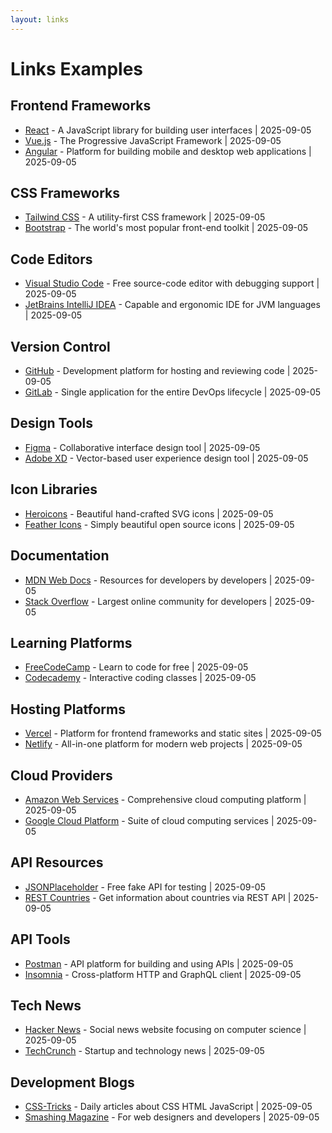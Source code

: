 ```yaml
---
layout: links
---
```


# Links Examples

## Frontend Frameworks

- [React](https://reactjs.org/) - A JavaScript library for building user interfaces | 2025-09-05
- [Vue.js](https://vuejs.org/) - The Progressive JavaScript Framework | 2025-09-05
- [Angular](https://angular.io/) - Platform for building mobile and desktop web applications | 2025-09-05

## CSS Frameworks

- [Tailwind CSS](https://tailwindcss.com/) - A utility-first CSS framework | 2025-09-05
- [Bootstrap](https://getbootstrap.com/) - The world's most popular front-end toolkit | 2025-09-05

## Code Editors

- [Visual Studio Code](https://code.visualstudio.com/) - Free source-code editor with debugging support | 2025-09-05
- [JetBrains IntelliJ IDEA](https://www.jetbrains.com/idea/) - Capable and ergonomic IDE for JVM languages | 2025-09-05

## Version Control

- [GitHub](https://github.com/) - Development platform for hosting and reviewing code | 2025-09-05
- [GitLab](https://gitlab.com/) - Single application for the entire DevOps lifecycle | 2025-09-05

## Design Tools

- [Figma](https://www.figma.com/) - Collaborative interface design tool | 2025-09-05
- [Adobe XD](https://www.adobe.com/products/xd.html) - Vector-based user experience design tool | 2025-09-05

## Icon Libraries

- [Heroicons](https://heroicons.com/) - Beautiful hand-crafted SVG icons | 2025-09-05
- [Feather Icons](https://feathericons.com/) - Simply beautiful open source icons | 2025-09-05

## Documentation

- [MDN Web Docs](https://developer.mozilla.org/) - Resources for developers by developers | 2025-09-05
- [Stack Overflow](https://stackoverflow.com/) - Largest online community for developers | 2025-09-05

## Learning Platforms

- [FreeCodeCamp](https://www.freecodecamp.org/) - Learn to code for free | 2025-09-05
- [Codecademy](https://www.codecademy.com/) - Interactive coding classes | 2025-09-05

## Hosting Platforms

- [Vercel](https://vercel.com/) - Platform for frontend frameworks and static sites | 2025-09-05
- [Netlify](https://www.netlify.com/) - All-in-one platform for modern web projects | 2025-09-05

## Cloud Providers

- [Amazon Web Services](https://aws.amazon.com/) - Comprehensive cloud computing platform | 2025-09-05
- [Google Cloud Platform](https://cloud.google.com/) - Suite of cloud computing services | 2025-09-05

## API Resources

- [JSONPlaceholder](https://jsonplaceholder.typicode.com/) - Free fake API for testing | 2025-09-05
- [REST Countries](https://restcountries.com/) - Get information about countries via REST API | 2025-09-05

## API Tools

- [Postman](https://www.postman.com/) - API platform for building and using APIs | 2025-09-05
- [Insomnia](https://insomnia.rest/) - Cross-platform HTTP and GraphQL client | 2025-09-05

## Tech News

- [Hacker News](https://news.ycombinator.com/) - Social news website focusing on computer science | 2025-09-05
- [TechCrunch](https://techcrunch.com/) - Startup and technology news | 2025-09-05

## Development Blogs

- [CSS-Tricks](https://css-tricks.com/) - Daily articles about CSS HTML JavaScript | 2025-09-05
- [Smashing Magazine](https://www.smashingmagazine.com/) - For web designers and developers | 2025-09-05
